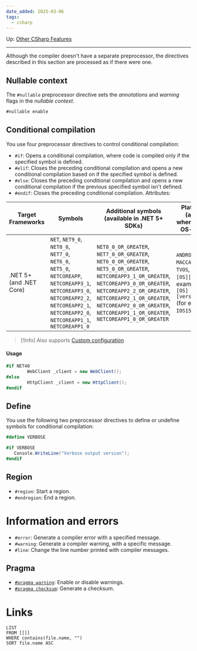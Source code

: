 ```yaml
---
date_added: 2025-03-06
tags:
  - csharp
---
```

Up: [Other CSharp Features](Other%20CSharp%20Features.md)
___
 Although the compiler doesn't have a separate preprocessor, the directives described in this section are processed as if there were one.

## Nullable context
The `#nullable` preprocessor directive sets the _annotations_ and _warning_ flags in the _nullable context_.

```cs
#nullable enable
```

## Conditional compilation

You use four preprocessor directives to control conditional compilation:

- `#if`: Opens a conditional compilation, where code is compiled only if the specified symbol is defined.
- `#elif`: Closes the preceding conditional compilation and opens a new conditional compilation based on if the specified symbol is defined.
- `#else`: Closes the preceding conditional compilation and opens a new conditional compilation if the previous specified symbol isn't defined.
- `#endif`: Closes the preceding conditional compilation.
Attributes:

| Target Frameworks       | Symbols                                                                                                                                                                                      | Additional symbols  <br>(available in .NET 5+ SDKs)                                                                                                                                                                                                                                    | Platform symbols (available only  <br>when you specify an OS-specific TFM)                                                                                                               |
| ----------------------- | -------------------------------------------------------------------------------------------------------------------------------------------------------------------------------------------- | -------------------------------------------------------------------------------------------------------------------------------------------------------------------------------------------------------------------------------------------------------------------------------------- | ---------------------------------------------------------------------------------------------------------------------------------------------------------------------------------------- |
| .NET 5+ (and .NET Core) | `NET`, `NET9_0`, `NET8_0`, `NET7_0`, `NET6_0`, `NET5_0`, `NETCOREAPP`, `NETCOREAPP3_1`, `NETCOREAPP3_0`, `NETCOREAPP2_2`, `NETCOREAPP2_1`, `NETCOREAPP2_0`, `NETCOREAPP1_1`, `NETCOREAPP1_0` | `NET8_0_OR_GREATER`, `NET7_0_OR_GREATER`, `NET6_0_OR_GREATER`, `NET5_0_OR_GREATER`, `NETCOREAPP3_1_OR_GREATER`, `NETCOREAPP3_0_OR_GREATER`, `NETCOREAPP2_2_OR_GREATER`, `NETCOREAPP2_1_OR_GREATER`, `NETCOREAPP2_0_OR_GREATER`, `NETCOREAPP1_1_OR_GREATER`, `NETCOREAPP1_0_OR_GREATER` | `ANDROID`, `BROWSER`, `IOS`, `MACCATALYST`, `MACOS`, `TVOS`, `WINDOWS`,  <br>`[OS][version]` (for example `IOS15_1`),  <br>`[OS][version]_OR_GREATER` (for example `IOS15_1_OR_GREATER`) |

>[!Info]
> Also supports [Custom configuration](Custom%20configuration.md)

#### Usage
```cs
#if NET40
        WebClient _client = new WebClient();
#else
        HttpClient _client = new HttpClient();
#endif
```

## Define
You use the following two preprocessor directives to define or undefine symbols for conditional compilation:
```cs
#define VERBOSE

#if VERBOSE
   Console.WriteLine("Verbose output version");
#endif
```

## Region
- `#region`: Start a region.
- `#endregion`: End a region.

# Information and errors
- `#error`: Generate a compiler error with a specified message.
- `#warning`: Generate a compiler warning, with a specific message.
- `#line`: Change the line number printed with compiler messages.
## Pragma

- [`#pragma warning`](https://learn.microsoft.com/en-us/dotnet/csharp/language-reference/preprocessor-directives#pragma-warning): Enable or disable warnings.
- [`#pragma checksum`](https://learn.microsoft.com/en-us/dotnet/csharp/language-reference/preprocessor-directives#pragma-checksum): Generate a checksum.
# Links
```dataview
LIST
FROM [[]]
WHERE contains(file.name, "")
SORT file.name ASC
```

